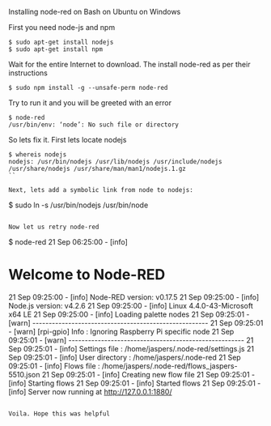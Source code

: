 Installing node-red on Bash on Ubuntu on Windows

First you need node-js and npm

```
$ sudo apt-get install nodejs
$ sudo apt-get install npm
```

Wait for the entire Internet to download. The install node-red as per their instructions

```
$ sudo npm install -g --unsafe-perm node-red
```

Try to run it and you will be greeted with an error

```
$ node-red
/usr/bin/env: ‘node’: No such file or directory
```

So lets fix it. First lets locate nodejs

```
$ whereis nodejs
nodejs: /usr/bin/nodejs /usr/lib/nodejs /usr/include/nodejs /usr/share/nodejs /usr/share/man/man1/nodejs.1.gz
``

Next, lets add a symbolic link from node to nodejs:

```
$ sudo ln -s /usr/bin/nodejs /usr/bin/node
```

Now let us retry node-red

```
$ node-red
21 Sep 06:25:00 - [info]

Welcome to Node-RED
===================

21 Sep 09:25:00 - [info] Node-RED version: v0.17.5
21 Sep 09:25:00 - [info] Node.js  version: v4.2.6
21 Sep 09:25:00 - [info] Linux 4.4.0-43-Microsoft x64 LE
21 Sep 09:25:00 - [info] Loading palette nodes
21 Sep 09:25:01 - [warn] ------------------------------------------------------
21 Sep 09:25:01 - [warn] [rpi-gpio] Info : Ignoring Raspberry Pi specific node
21 Sep 09:25:01 - [warn] ------------------------------------------------------
21 Sep 09:25:01 - [info] Settings file  : /home/jaspers/.node-red/settings.js
21 Sep 09:25:01 - [info] User directory : /home/jaspers/.node-red
21 Sep 09:25:01 - [info] Flows file     : /home/jaspers/.node-red/flows_jaspers-5510.json
21 Sep 09:25:01 - [info] Creating new flow file
21 Sep 09:25:01 - [info] Starting flows
21 Sep 09:25:01 - [info] Started flows
21 Sep 09:25:01 - [info] Server now running at http://127.0.0.1:1880/
```

Voila. Hope this was helpful